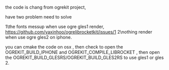 the code is chang from ogrekit project,

have two problem need to solve

1\the fonts messup when use ogre gles1 render,   https://github.com/yaxinhoo/ogrelibrocketkit/issues/1
2\nothing render  when use ogre gles2 on iphone. 

you can cmake the code on osx  , then check to open the OGREKIT_BUILD_IPHONE and OGREKIT_COMPILE_LIBROCKET , then open the OGREKIT_BUILD_GLESRS/OGREKIT_BUILD_GLES2RS to use gles1 or gles 2.  